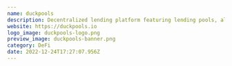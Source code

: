 ```yaml
---
name: duckpools
description: Decentralized lending platform featuring lending pools, algorithmic interest rates, overcollateralized loans and leveraged borrowing.
website: https://duckpools.io
logo_image: duckpools-logo.png
preview_image: duckpools-banner.png
category: DeFi
date: 2022-12-24T17:27:07.956Z
---
```

